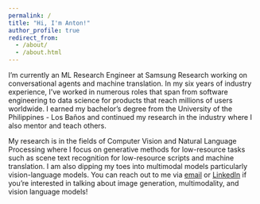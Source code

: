 ```yaml
---
permalink: /
title: "Hi, I'm Anton!"
author_profile: true
redirect_from: 
  - /about/
  - /about.html
---
```


I’m currently an ML Research Engineer at Samsung Research working on conversational agents and machine translation. In my six years of industry experience, I’ve worked in numerous roles that span from software engineering to data science for products that reach millions of users worldwide. I earned my bachelor’s degree from the University of the Philippines - Los Baños and continued my research in the industry where I also mentor and teach others.

My research is in the fields of Computer Vision and Natural Language Processing where I focus on generative methods for low-resource tasks such as scene text recognition for low-resource scripts and machine translation. I am also dipping my toes into multimodal models particularly vision-language models. You can reach out to me via [email](mailto:anton.rufino1125@gmail.com) or [LinkedIn](https://www.linkedin.com/in/antonrufino/) if you’re interested in talking about image generation, multimodality, and vision language models!